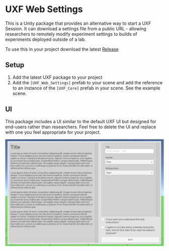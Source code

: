 # UXF Web Settings

This is a Unity package that provides an alternative way to start a UXF Session. It can download a settings file from a public URL - allowing researchers to remotely modify experiment settings to builds of experiments deployed outside of a lab.

To use this in your project download the latest [Release](https://github.com/jackbrookes/uxf-web-settings/releases/latest)

## Setup

1. Add the latest UXF package to your project
2. Add the `[UXF_Web_Settings]` prefab to your scene and add the reference to an instance of the `[UXF_Core]` prefab in your scene. See the example scene.

## UI

This package includes a UI similar to the default UXF UI but designed for end-users rather than researchers. Feel free to delete the UI and replace with one you feel appropriate for your project.

![Screenshot](/screenshot.png)
